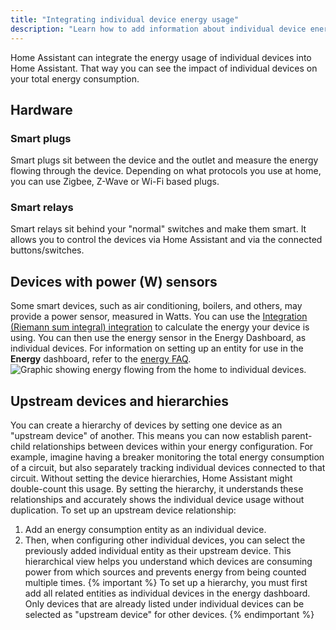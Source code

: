 ```yaml
---
title: "Integrating individual device energy usage"
description: "Learn how to add information about individual device energy usage to Home Assistant home energy management."
---
```

Home Assistant can integrate the energy usage of individual devices into Home Assistant. That way you can see the impact of individual devices on your total energy consumption.
## Hardware
### Smart plugs
Smart plugs sit between the device and the outlet and measure the energy flowing through the device.
Depending on what protocols you use at home, you can use Zigbee, Z-Wave or Wi-Fi based plugs.
### Smart relays
Smart relays sit behind your "normal" switches and make them smart. It allows you to control the devices via Home Assistant and via the connected buttons/switches.
## Devices with power (W) sensors
Some smart devices, such as air conditioning, boilers, and others, may provide a power sensor, measured in Watts. You can use the [Integration (Riemann sum integral) integration](/integrations/integration/#energy) to calculate the energy your device is using. You can then use the energy sensor in the Energy Dashboard, as individual devices. For information on setting up an entity for use in the **Energy** dashboard, refer to the [energy FAQ](/docs/energy/faq/#troubleshooting-missing-entities).
<img src='/images/docs/energy/devices.png' alt='Graphic showing energy flowing from the home to individual devices.' style='border: 0;box-shadow: none; display: block; max-height: 400px; margin: 0 auto;'>
## Upstream devices and hierarchies
You can create a hierarchy of devices by setting one device as an "upstream device" of another. This means you can now establish parent-child relationships between devices within your energy configuration.
For example, imagine having a breaker monitoring the total energy consumption of a circuit, but also separately tracking individual devices connected to that circuit. Without setting the device hierarchies, Home Assistant might double-count this usage. By setting the hierarchy, it understands these relationships and accurately shows the individual device usage without duplication.
To set up an upstream device relationship:
1. Add an energy consumption entity as an individual device.
2. Then, when configuring other individual devices, you can select the previously added individual entity as their upstream device.
This hierarchical view helps you understand which devices are consuming power from which sources and prevents energy from being counted multiple times.
{% important %}
To set up a hierarchy, you must first add all related entities as individual devices in the energy dashboard. Only devices that are already listed under individual devices can be selected as "upstream device" for other devices.
{% endimportant %}
